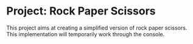 # Project: Rock Paper Scissors

This project aims at creating a simplified version of rock paper scissors. This implementation will temporarily work through the console. 
